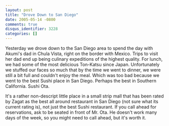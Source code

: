 ```yaml
---
layout: post
title: "Drove Down to San Diego"
date: 2005-05-14 -0800
comments: true
disqus_identifier: 3228
categories: []
---
```

Yesterday we drove down to the San Diego area to spend the day with
Akumi's dad in Chula Vista, right on the border with Mexico. Trips to
visit her dad end up being culinary expeditions of the highest quality.
For lunch, we had some of the most delicious Ton-Katsu since Japan.
Unfortunately we stuffed our faces so much that by the time we went to
dinner, we were still a bit full and couldn't enjoy the meal. Which was
too bad because we went to the best Sushi place in San Diego. Perhaps
the best in Southern California. Sushi Ota.

It's a rather non-descript little place in a small strip mall that has
been rated by Zagat as the best all around restaurant in San Diego (not
sure what its current rating is), not just the best Sushi restaurant. If
you call ahead for reservations, ask to be seated in front of Mr. Ota.
He doesn't work many days of the week, so you might need to call ahead,
but it's worth it.

